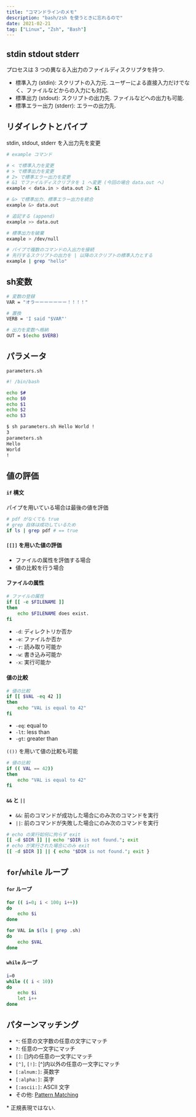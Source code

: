 ```yaml
---
title: "コマンドラインのメモ"
description: "bash/zsh を使うときに忘れるので"
date: 2021-02-21
tag: ["Linux", "Zsh", "Bash"]
---
```


## stdin stdout stderr

プロセスは 3 つの異なる入出力のファイルディスクリプタを持つ.  
* 標準入力 (stdin): スクリプトの入力元. ユーザーによる直接入力だけでなく、ファイルなどからの入力にも対応.
* 標準出力 (stdout): スクリプトの出力先. ファイルなどへの出力も可能.
* 標準エラー出力 (stderr): エラーの出力先.

## リダイレクトとパイプ

stdin, stdout, stderr を入出力先を変更
```sh
# example コマンド

# < で標準入力を変更
# > で標準出力を変更
# 2> で標準エラー出力を変更
# &1 でファイルディスクリプタを 1 へ変更 (今回の場合 data.out へ)
example < data.in > data.out 2> &1

# &> で標準出力、標準エラー出力を統合
example &> data.out

# 追記する (append)
example >> data.out

# 標準出力を破棄
example > /dev/null

# パイプで複数のコマンドの入出力を接続
# 先行するスクリプトの出力を | 以降のスクリプトの標準入力とする
example | grep "hello"

```

## sh変数

```sh
# 変数の登録
VAR = "オラーーーーーーー！！！！"

# 置換
VERB = 'I said "$VAR"'

# 出力を変数へ格納
OUT = $(echo $VERB)
```

## パラメータ

`parameters.sh`
```sh
#! /bin/bash

echo $#
echo $0
echo $1
echo $2
echo $3
```

```sh
$ sh parameters.sh Hello World !
3
parameters.sh
Hello
World
!
```

## 値の評価

#### `if` 構文
パイプを用いている場合は最後の値を評価
```sh
# pdf がなくても true
# grep 自体は成功しているため
if ls | grep pdf # == true
```

#### `[[]]` を用いた値の評価
* ファイルの属性を評価する場合
* 値の比較を行う場合

#### ファイルの属性
```sh
# ファイルの属性
if [[ -e $FILENAME ]]
then
	echo $FILENAME does exist.
fi
```
* `-d`: ディレクトリか否か
* `-e`: ファイルか否か
* `-r`: 読み取り可能か
* `-w`: 書き込み可能か
* `-x`: 実行可能か

#### 値の比較
```sh
# 値の比較
if [[ $VAL -eq 42 ]]
then
	echo "VAL is equal to 42"
fi
```
* `-eq`: equal to
* `-lt`: less than
* `-gt`: greater than

`(())` を用いて値の比較も可能
```sh
# 値の比較
if (( VAL == 42))
then
	echo "VAL is equal to 42"
fi
```
#### `&&` と `||`
* `&&`: 前のコマンドが成功した場合にのみ次のコマンドを実行
* `||`: 前のコマンドが失敗した場合にのみ次のコマンドを実行

```sh
# echo の実行如何に拘らず exit
[[ -d $DIR ]] || echo "$DIR is not found."; exit
# echo が実行された場合にのみ exit
[[ -d $DIR ]] || { echo "$DIR is not found."; exit }
```

## `for`/`while` ループ
#### `for` ループ
```sh
for (( i=0; i < 100; i++))
do
	echo $i
done
```
```sh
for VAL in $(ls | grep .sh)
do
	echo $VAL
done
```
#### `while` ループ
```sh
i=0
while (( i < 10))
do 
	echo $i
	let i++
done
```

## パターンマッチング
* `*`: 任意の文字数の任意の文字にマッチ
* `?`: 任意の一文字にマッチ
* `[]`: []内の任意の一文字にマッチ
* `[^]`, `[!]`: [^]内以外の任意の一文字にマッチ
* `[:alnum:]`: 英数字
* `[:alpha:]`: 英字
* `[:ascii:]`: ASCII 文字
* その他: [Pattern Matching](http://www.gnu.org/savannah-checkouts/gnu/bash/manual/bash.html#Pattern-Matching)

\* 正規表現ではない.


